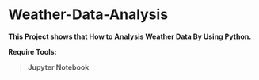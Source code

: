 # Weather-Data-Analysis

**This Project shows that How to Analysis Weather Data By Using Python.**

**Require Tools:** 
>**Jupyter Notebook**
